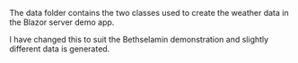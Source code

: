 The data folder contains the two classes used to create the weather data in the Blazor server demo app.

I have changed this to suit the Bethselamin demonstration and slightly different data is generated.
